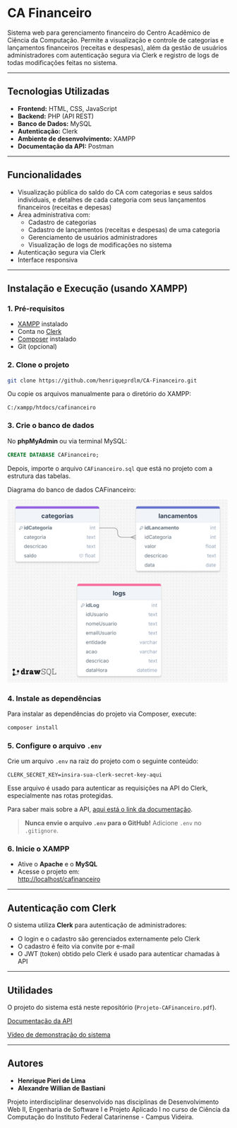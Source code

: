 # CA Financeiro

Sistema web para gerenciamento financeiro do Centro Acadêmico de Ciência da Computação.
Permite a visualização e controle de categorias e lançamentos financeiros (receitas e despesas), além da gestão de usuários administradores com autenticação segura via Clerk e registro de logs de todas modificações feitas no sistema.

---

## Tecnologias Utilizadas

- **Frontend:** HTML, CSS, JavaScript
- **Backend:** PHP (API REST)
- **Banco de Dados:** MySQL
- **Autenticação:** Clerk
- **Ambiente de desenvolvimento:** XAMPP
- **Documentação da API:** Postman

---

## Funcionalidades

- Visualização pública do saldo do CA com categorias e seus saldos individuais, e detalhes de cada categoria com seus lançamentos financeiros (receitas e depesas)
- Área administrativa com:
  - Cadastro de categorias
  - Cadastro de lançamentos (receitas e despesas) de uma categoria
  - Gerenciamento de usuários administradores
  - Visualização de logs de modificações no sistema
- Autenticação segura via Clerk
- Interface responsiva

---

## Instalação e Execução (usando XAMPP)

### 1. Pré-requisitos

- [XAMPP](https://www.apachefriends.org/index.html) instalado
- Conta no [Clerk](https://clerk.dev)
- [Composer](https://getcomposer.org/) instalado
- Git (opcional)

### 2. Clone o projeto

```bash
git clone https://github.com/henriqueprdlm/CA-Financeiro.git
```

Ou copie os arquivos manualmente para o diretório do XAMPP:

```
C:/xampp/htdocs/cafinanceiro
```

### 3. Crie o banco de dados

No **phpMyAdmin** ou via terminal MySQL:

```sql
CREATE DATABASE CAFinanceiro;
```

Depois, importe o arquivo `CAFinanceiro.sql` que está no projeto com a estrutura das tabelas.

Diagrama do banco de dados CAFinanceiro:

<img src="diagramaBancoDeDados-CAFinanceiro.png" alt="Diagrama do banco de dados CAFinanceiro" width="500"/>


### 4. Instale as dependências

Para instalar as dependências do projeto via Composer, execute:

```bash
composer install
```

### 5. Configure o arquivo `.env`

Crie um arquivo `.env` na raiz do projeto com o seguinte conteúdo:

```env
CLERK_SECRET_KEY=insira-sua-clerk-secret-key-aqui
```

Esse arquivo é usado para autenticar as requisições na API do Clerk, especialmente nas rotas protegidas.

Para saber mais sobre a API, [aqui está o link da documentação](https://documenter.getpostman.com/view/45854706/2sB2x6nsn6).

> **Nunca envie o arquivo `.env` para o GitHub!** Adicione `.env` no `.gitignore`.

### 6. Inicie o XAMPP

- Ative o **Apache** e o **MySQL**
- Acesse o projeto em:  
  [http://localhost/cafinanceiro](http://localhost/cafinanceiro)

---

## Autenticação com Clerk

O sistema utiliza **Clerk** para autenticação de administradores:

- O login e o cadastro são gerenciados externamente pelo Clerk
- O cadastro é feito via convite por e-mail
- O JWT (token) obtido pelo Clerk é usado para autenticar chamadas à API

---

## Utilidades

O projeto do sistema está neste repositório (`Projeto-CAFinanceiro.pdf`).

[Documentação da API](https://documenter.getpostman.com/view/45854706/2sB2x6nsn6)

[Vídeo de demonstração do sistema](https://youtu.be/ZH128sf9Fro)

---

## Autores

- **Henrique Pieri de Lima**
- **Alexandre Willian de Bastiani**

Projeto interdisciplinar desenvolvido nas disciplinas de Desenvolvimento Web II, Engenharia de Software I e Projeto Aplicado I no curso de Ciência da Computação do Instituto Federal Catarinense - Campus Videira.

